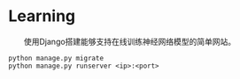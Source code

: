 # Learning

&emsp;&emsp;使用Django搭建能够支持在线训练神经网络模型的简单网站。  

```shell
python manage.py migrate
python manage.py runserver <ip>:<port>
```

